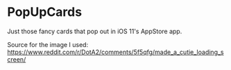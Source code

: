 # PopUpCards
Just those fancy cards that pop out in iOS 11's AppStore app.

Source for the image I used:
https://www.reddit.com/r/DotA2/comments/5f5qfg/made_a_cutie_loading_screen/
